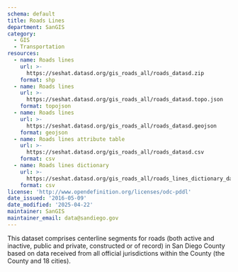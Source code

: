 ```yaml
---
schema: default
title: Roads Lines
department: SanGIS
category:
  - GIS
  - Transportation
resources:
  - name: Roads lines
    url: >-
      https://seshat.datasd.org/gis_roads_all/roads_datasd.zip
    format: shp
  - name: Roads lines
    url: >-
      https://seshat.datasd.org/gis_roads_all/roads_datasd.topo.json
    format: topojson
  - name: Roads lines
    url: >-
      https://seshat.datasd.org/gis_roads_all/roads_datasd.geojson
    format: geojson
  - name: Roads lines attribute table
    url: >-
      https://seshat.datasd.org/gis_roads_all/roads_datasd.csv
    format: csv
  - name: Roads lines dictionary
    url: >-
      https://seshat.datasd.org/gis_roads_all/roads_lines_dictionary_datasd.csv
    format: csv
license: 'http://www.opendefinition.org/licenses/odc-pddl'
date_issued: '2016-05-09'
date_modified: '2025-04-22'
maintainer: SanGIS
maintainer_email: data@sandiego.gov
---
```

This dataset comprises centerline segments for roads (both active and inactive, public and private, constructed or of record) in San Diego County based on data received from all official jurisdictions within the County (the County and 18 cities).
